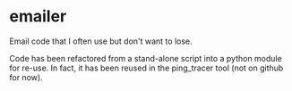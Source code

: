 # emailer
Email code that I often use but don't want to lose.

Code has been refactored from a stand-alone script into a python module
for re-use.  In fact, it has been reused in the ping_tracer tool (not on
github for now).

